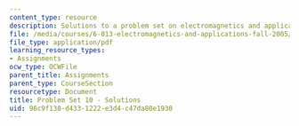 ```yaml
---
content_type: resource
description: Solutions to a problem set on electromagnetics and applications.
file: /media/courses/6-013-electromagnetics-and-applications-fall-2005/96c9f138d4331222e3d4c47da80e1930_ps10_solution.pdf
file_type: application/pdf
learning_resource_types:
- Assignments
ocw_type: OCWFile
parent_title: Assignments
parent_type: CourseSection
resourcetype: Document
title: Problem Set 10 - Solutions
uid: 96c9f138-d433-1222-e3d4-c47da80e1930
---
```

